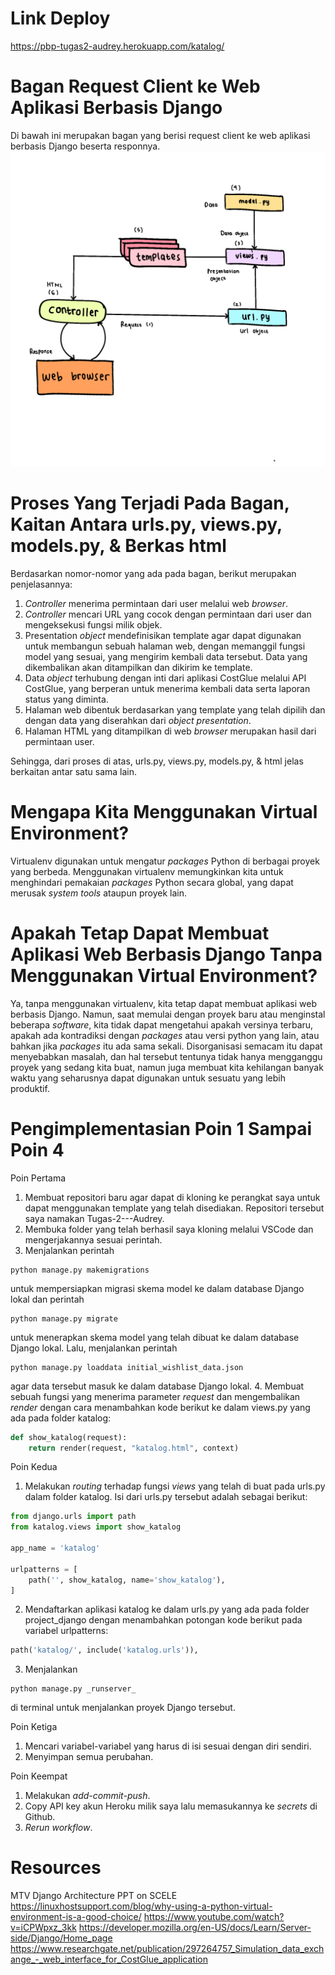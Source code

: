 
# Link Deploy
https://pbp-tugas2-audrey.herokuapp.com/katalog/


# Bagan Request Client ke Web Aplikasi Berbasis Django
Di bawah ini merupakan bagan yang berisi request client ke web aplikasi berbasis Django beserta responnya.
![Bagan_Audrey](/Bagan_Audrey.png)


# Proses Yang Terjadi Pada Bagan, Kaitan Antara urls.py, views.py, models.py, & Berkas html
Berdasarkan nomor-nomor yang ada pada bagan, berikut merupakan penjelasannya:
1. _Controller_ menerima permintaan dari user melalui web _browser_.
2. _Controller_ mencari URL yang cocok dengan permintaan dari user dan mengeksekusi fungsi milik objek.
3. Presentation _object_ mendefinisikan template agar dapat digunakan untuk membangun sebuah halaman web, dengan memanggil fungsi model yang sesuai, yang mengirim kembali data tersebut. Data yang dikembalikan akan ditampilkan dan dikirim ke template.
4. Data _object_ terhubung dengan inti dari aplikasi CostGlue melalui API CostGlue, yang berperan untuk menerima kembali data serta laporan status yang diminta.
5. Halaman web dibentuk berdasarkan yang template yang telah dipilih dan dengan data yang diserahkan dari _object presentation_.
6. Halaman HTML yang ditampilkan di web _browser_ merupakan hasil dari permintaan user.

Sehingga, dari proses di atas, urls.py, views.py, models.py, & html jelas berkaitan antar satu sama lain.

# Mengapa Kita Menggunakan Virtual Environment? 
Virtualenv digunakan untuk mengatur _packages_ Python di berbagai proyek yang berbeda. Menggunakan virtualenv memungkinkan kita untuk menghindari pemakaian _packages_ Python secara global, yang dapat merusak _system tools_ ataupun proyek lain.

# Apakah Tetap Dapat Membuat Aplikasi Web Berbasis Django Tanpa Menggunakan Virtual Environment?
Ya, tanpa menggunakan virtualenv, kita tetap dapat membuat aplikasi web berbasis Django. Namun, saat memulai dengan proyek baru atau menginstal beberapa _software_, kita tidak dapat mengetahui apakah versinya terbaru, apakah ada kontradiksi dengan _packages_ atau versi python yang lain, atau bahkan jika _packages_ itu ada sama sekali. Disorganisasi semacam itu dapat menyebabkan masalah, dan hal tersebut tentunya tidak hanya mengganggu proyek yang sedang kita buat, namun juga membuat kita kehilangan banyak waktu yang seharusnya dapat digunakan untuk sesuatu yang lebih produktif.


# Pengimplementasian Poin 1 Sampai Poin 4
Poin Pertama
1. Membuat repositori baru agar dapat di kloning ke perangkat saya untuk dapat menggunakan template yang telah disediakan. Repositori tersebut saya namakan Tugas-2---Audrey.
2. Membuka folder yang telah berhasil saya kloning melalui VSCode dan mengerjakannya sesuai perintah. 
3. Menjalankan perintah 
```shell 
python manage.py makemigrations 
``` 
untuk mempersiapkan migrasi skema model ke dalam database Django lokal dan perintah 
```shell 
python manage.py migrate 
``` 
untuk menerapkan skema model yang telah dibuat ke dalam database Django lokal. Lalu, menjalankan perintah 
```shell
python manage.py loaddata initial_wishlist_data.json 
```
agar  data tersebut masuk ke dalam database Django lokal.
4. Membuat sebuah fungsi yang menerima parameter _request_ dan mengembalikan _render_ dengan cara menambahkan kode berikut ke dalam views.py yang ada pada folder katalog:

```python
def show_katalog(request):
    return render(request, "katalog.html", context)
```
Poin Kedua
1. Melakukan _routing_ terhadap fungsi _views_ yang telah di buat pada urls.py dalam folder katalog. Isi dari urls.py tersebut adalah sebagai berikut:
```python
from django.urls import path
from katalog.views import show_katalog

app_name = 'katalog'

urlpatterns = [
    path('', show_katalog, name='show_katalog'),
]
```
2. Mendaftarkan aplikasi katalog ke dalam urls.py yang ada pada folder project_django dengan menambahkan potongan kode berikut pada variabel urlpatterns:
```python
path('katalog/', include('katalog.urls')),
```
3. Menjalankan 
```shell
python manage.py _runserver_ 
```
di terminal untuk menjalankan proyek Django tersebut.

Poin Ketiga
1. Mencari variabel-variabel yang harus di isi sesuai dengan diri sendiri.
2. Menyimpan semua perubahan.

Poin Keempat
1. Melakukan _add-commit-push_.
2. Copy API key akun Heroku milik saya lalu memasukannya ke _secrets_ di Github.
3. _Rerun workflow_.

# Resources
MTV Django Architecture PPT on SCELE
https://linuxhostsupport.com/blog/why-using-a-python-virtual-environment-is-a-good-choice/
https://www.youtube.com/watch?v=iCPWpxz_3kk
https://developer.mozilla.org/en-US/docs/Learn/Server-side/Django/Home_page
https://www.researchgate.net/publication/297264757_Simulation_data_exchange_-_web_interface_for_CostGlue_application